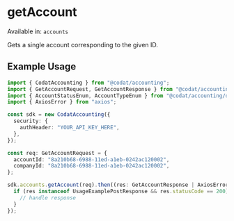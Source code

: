 # getAccount
Available in: `accounts`

Gets a single account corresponding to the given ID.

## Example Usage
```typescript
import { CodatAccounting } from "@codat/accounting";
import { GetAccountRequest, GetAccountResponse } from "@codat/accounting/dist/sdk/models/operations";
import { AccountStatusEnum, AccountTypeEnum } from "@codat/accounting/dist/sdk/models/shared";
import { AxiosError } from "axios";

const sdk = new CodatAccounting({
  security: {
    authHeader: "YOUR_API_KEY_HERE",
  },
});

const req: GetAccountRequest = {
  accountId: "8a210b68-6988-11ed-a1eb-0242ac120002",
  companyId: "8a210b68-6988-11ed-a1eb-0242ac120002",
};

sdk.accounts.getAccount(req).then((res: GetAccountResponse | AxiosError) => {
  if (res instanceof UsageExamplePostResponse && res.statusCode == 200) {
    // handle response
  }
});
```